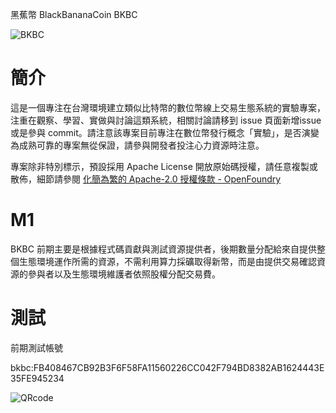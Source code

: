 黑蕉幣 BlackBananaCoin BKBC 

![BKBC](https://raw.github.com/y12studio/BananaCoin/master/resources/black_banana.png)

# 簡介

這是一個專注在台灣環境建立類似比特幣的數位幣線上交易生態系統的實驗專案，注重在觀察、學習、實做與討論這類系統，相關討論請移到 issue 頁面新增issue 或是參與 commit。請注意該專案目前專注在數位幣發行概念「實驗」，是否演變為成熟可靠的專案無從保證，請參與開發者投注心力資源時注意。

專案除非特別標示，預設採用 Apache License 開放原始碼授權，請任意複製或散佈，細節請參閱 [化簡為繁的 Apache-2.0 授權條款 - OpenFoundry](http://www.openfoundry.org/tw/legal-column-list/8581)

# M1

BKBC 前期主要是根據程式碼貢獻與測試資源提供者，後期數量分配給來自提供整個生態環境運作所需的資源，不需利用算力採礦取得新幣，而是由提供交易確認資源的參與者以及生態環境維護者依照股權分配交易費。


# 測試

前期測試帳號

bkbc:FB408467CB92B3F6F58FA11560226CC042F794BD8382AB1624443E35FE945234

![QRcode](https://raw.github.com/y12studio/BlackBananaCoin/master/resources/qrcode_p131225.png)
